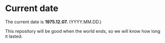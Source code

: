 # Current date

The current date is **1975.12.07.** (YYYY.MM.DD.)

This repository will be good when the world ends, so we will know how long it lasted.